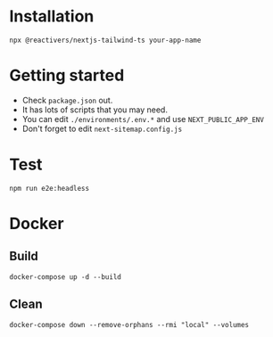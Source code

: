 # Installation
```
npx @reactivers/nextjs-tailwind-ts your-app-name
```

# Getting started
- Check `package.json` out.
- It has lots of scripts that you may need.
- You can edit `./environments/.env.*` and use `NEXT_PUBLIC_APP_ENV`
- Don't forget to edit `next-sitemap.config.js`

# Test
```
npm run e2e:headless
```

# Docker
## Build
```
docker-compose up -d --build
```

## Clean
```
docker-compose down --remove-orphans --rmi "local" --volumes
```
